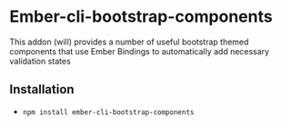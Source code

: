 # Ember-cli-bootstrap-components

This addon (will) provides a number of useful bootstrap themed components that use Ember Bindings to automatically add necessary validation states

## Installation
* `npm install ember-cli-bootstrap-components`
